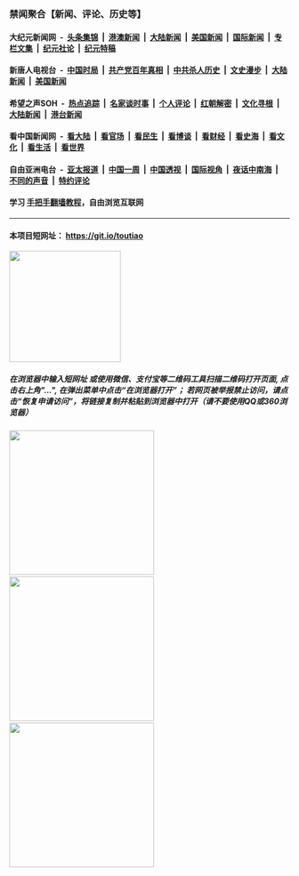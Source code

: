 ### 禁闻聚合【新闻、评论、历史等】

#### 大纪元新闻网 &nbsp;-&nbsp; [头条集锦](indexes/E头条集锦.md?t=02281031) &nbsp;|&nbsp; [港澳新闻](indexes/E港澳新闻.md?t=02281031)  &nbsp;|&nbsp; [大陆新闻](indexes/E大陆新闻.md?t=02281031) &nbsp;|&nbsp; [美国新闻](indexes/E美国新闻.md?t=02281031) &nbsp;|&nbsp; [国际新闻](indexes/E国际新闻.md?t=02281031) &nbsp;|&nbsp; [专栏文集](indexes/E专栏文集.md?t=02281031) &nbsp;|&nbsp; [纪元社论](indexes/E纪元社论.md?t=02281031) &nbsp;|&nbsp; [纪元特稿](indexes/E纪元特稿.md?t=02281031) 

#### 新唐人电视台 &nbsp;-&nbsp; [中国时局](indexes/N中国时局.md?t=02281031) &nbsp;|&nbsp; [共产党百年真相](indexes/N共产党百年真相.md?t=02281031) &nbsp;|&nbsp; [中共杀人历史](indexes/N中共杀人历史.md?t=02281031) &nbsp;|&nbsp; [文史漫步](indexes/N文史漫步.md?t=02281031) &nbsp;|&nbsp; [大陆新闻](indexes/N大陆新闻.md?t=02281031) &nbsp;|&nbsp; [美国新闻](indexes/N美国新闻.md?t=02281031)

#### 希望之声SOH &nbsp;-&nbsp; [热点追踪](indexes/H热点追踪.md?t=02281031) &nbsp;|&nbsp; [名家谈时事](indexes/H名家谈时事.md?t=02281031) &nbsp;|&nbsp; [个人评论](indexes/H个人评论.md?t=02281031)  &nbsp;|&nbsp; [红朝解密](indexes/H红朝解密.md?t=02281031) &nbsp;|&nbsp; [文化寻根](indexes/H文化寻根.md?t=02281031) &nbsp;|&nbsp; [大陆新闻](indexes/H大陆新闻.md?t=02281031) &nbsp;|&nbsp; [港台新闻](indexes/H港台新闻.md?t=02281031)

#### 看中国新闻网 &nbsp;-&nbsp; [看大陆](indexes/S看大陆.md?t=02281031) &nbsp;|&nbsp; [看官场](indexes/S看官场.md?t=02281031) &nbsp;|&nbsp; [看民生](indexes/S看民生.md?t=02281031)  &nbsp;|&nbsp; [看博谈](indexes/S看博谈.md?t=02281031) &nbsp;|&nbsp; [看财经](indexes/S看财经.md?t=02281031) &nbsp;|&nbsp; [看史海](indexes/S看史海.md?t=02281031) &nbsp;|&nbsp; [看文化](indexes/S看文化.md?t=02281031) &nbsp;|&nbsp; [看生活](indexes/S看生活.md?t=02281031) &nbsp;|&nbsp; [看世界](indexes/S看世界.md?t=02281031)

#### 自由亚洲电台 &nbsp;-&nbsp; [亚太报道](indexes/R亚太报道.md?t=02281031) &nbsp;|&nbsp; [中国一周](indexes/R中国一周.md?t=02281031) &nbsp;|&nbsp; [中国透视](indexes/R中国透视.md?t=02281031)  &nbsp;|&nbsp; [国际视角](indexes/R国际视角.md?t=02281031) &nbsp;|&nbsp; [夜话中南海](indexes/R夜话中南海.md?t=02281031) &nbsp;|&nbsp; [不同的声音](indexes/R不同的声音.md?t=02281031) &nbsp;|&nbsp; [特约评论](indexes/R特约评论.md?t=02281031)

#### 学习 [手把手翻墙教程](https://github.com/gfw-breaker/guides/wiki)，自由浏览互联网

----

#### 本项目短网址： https://git.io/toutiao
<img src="https://raw.githubusercontent.com/gfw-breaker/banned-news/master/scripts/img/qr.png" width="200px"/>  

##### 在浏览器中输入短网址 或使用微信、支付宝等二维码工具扫描二维码打开页面, 点击右上角"...", 在弹出菜单中点击“在浏览器打开”； 若网页被举报禁止访问，请点击“恢复申请访问”，将链接复制并粘贴到浏览器中打开（请不要使用QQ或360浏览器）

<img src="https://raw.githubusercontent.com/gfw-breaker/banned-news/master/scripts/img/1.png" width="260px"/> &nbsp; <img src="https://raw.githubusercontent.com/gfw-breaker/banned-news/master/scripts/img/2.png" width="260px"/> &nbsp; <img src="https://raw.githubusercontent.com/gfw-breaker/banned-news/master/scripts/img/3.png" width="260px"/>

